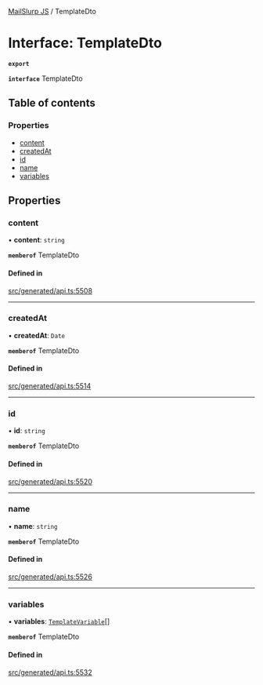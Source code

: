 [MailSlurp JS](../README.md) / TemplateDto

# Interface: TemplateDto

**`export`**

**`interface`** TemplateDto

## Table of contents

### Properties

- [content](TemplateDto.md#content)
- [createdAt](TemplateDto.md#createdat)
- [id](TemplateDto.md#id)
- [name](TemplateDto.md#name)
- [variables](TemplateDto.md#variables)

## Properties

### content

• **content**: `string`

**`memberof`** TemplateDto

#### Defined in

[src/generated/api.ts:5508](https://github.com/mailslurp/mailslurp-client/blob/1460b4d/src/generated/api.ts#L5508)

___

### createdAt

• **createdAt**: `Date`

**`memberof`** TemplateDto

#### Defined in

[src/generated/api.ts:5514](https://github.com/mailslurp/mailslurp-client/blob/1460b4d/src/generated/api.ts#L5514)

___

### id

• **id**: `string`

**`memberof`** TemplateDto

#### Defined in

[src/generated/api.ts:5520](https://github.com/mailslurp/mailslurp-client/blob/1460b4d/src/generated/api.ts#L5520)

___

### name

• **name**: `string`

**`memberof`** TemplateDto

#### Defined in

[src/generated/api.ts:5526](https://github.com/mailslurp/mailslurp-client/blob/1460b4d/src/generated/api.ts#L5526)

___

### variables

• **variables**: [`TemplateVariable`](TemplateVariable.md)[]

**`memberof`** TemplateDto

#### Defined in

[src/generated/api.ts:5532](https://github.com/mailslurp/mailslurp-client/blob/1460b4d/src/generated/api.ts#L5532)
